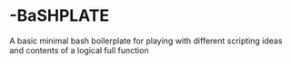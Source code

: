 # -BaSHPLATE
A basic minimal bash boilerplate for playing with different scripting ideas and contents of a logical full function 
